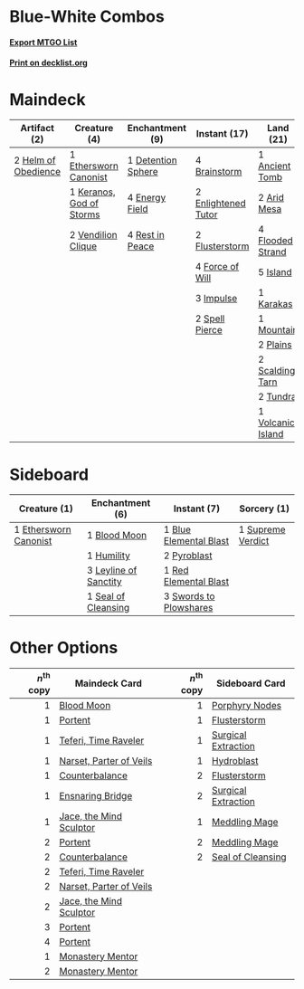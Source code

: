 # Blue-White Combos

#### [Export MTGO List](../collection/Blue-White%20Combos/Blue-White%20Combos.txt)
#### [Print on decklist.org](http://decklist.org/?deckmain=1%09Ancient%20Tomb%0A2%09Arid%20Mesa%0A4%09Brainstorm%0A1%09Detention%20Sphere%0A4%09Energy%20Field%0A2%09Enlightened%20Tutor%0A1%09Ethersworn%20Canonist%0A4%09Flooded%20Strand%0A2%09Flusterstorm%0A4%09Force%20of%20Will%0A2%09Helm%20of%20Obedience%0A3%09Impulse%0A5%09Island%0A1%09Karakas%0A1%09Keranos,%20God%20of%20Storms%0A1%09Mountain%0A2%09Plains%0A4%09Ponder%0A3%09Preordain%0A4%09Rest%20in%20Peace%0A2%09Scalding%20Tarn%0A2%09Spell%20Pierce%0A2%09Tundra%0A2%09Vendilion%20Clique%0A1%09Volcanic%20Island&deckside=1%09Blood%20Moon%0A1%09Blue%20Elemental%20Blast%0A1%09Ethersworn%20Canonist%0A1%09Humility%0A3%09Leyline%20of%20Sanctity%0A2%09Pyroblast%0A1%09Red%20Elemental%20Blast%0A1%09Seal%20of%20Cleansing%0A1%09Supreme%20Verdict%0A3%09Swords%20to%20Plowshares)
# Maindeck

|                                        Artifact (2)                                        |                                           Creature (4)                                            |                                       Enchantment (9)                                       |                                        Instant (17)                                         |                                         Land (21)                                         |                                     Sorcery (7)                                      |
|--------------------------------------------------------------------------------------------|---------------------------------------------------------------------------------------------------|---------------------------------------------------------------------------------------------|---------------------------------------------------------------------------------------------|-------------------------------------------------------------------------------------------|--------------------------------------------------------------------------------------|
|2 [Helm of Obedience](http://gatherer.wizards.com/Pages/Card/Details.aspx?multiverseid=3047)|1 [Ethersworn Canonist](http://gatherer.wizards.com/Pages/Card/Details.aspx?multiverseid=174931)   |1 [Detention Sphere](http://gatherer.wizards.com/Pages/Card/Details.aspx?multiverseid=460139)|4 [Brainstorm](http://gatherer.wizards.com/Pages/Card/Details.aspx?multiverseid=3897)        |1 [Ancient Tomb](http://gatherer.wizards.com/Pages/Card/Details.aspx?multiverseid=409567)  |4 [Ponder](http://gatherer.wizards.com/Pages/Card/Details.aspx?multiverseid=451051)   |
|                                                                                            |1 [Keranos, God of Storms](http://gatherer.wizards.com/Pages/Card/Details.aspx?multiverseid=380442)|4 [Energy Field](http://gatherer.wizards.com/Pages/Card/Details.aspx?multiverseid=10421)     |2 [Enlightened Tutor](http://gatherer.wizards.com/Pages/Card/Details.aspx?multiverseid=15355)|2 [Arid Mesa](http://gatherer.wizards.com/Pages/Card/Details.aspx?multiverseid=405092)     |3 [Preordain](http://gatherer.wizards.com/Pages/Card/Details.aspx?multiverseid=405347)|
|                                                                                            |2 [Vendilion Clique](http://gatherer.wizards.com/Pages/Card/Details.aspx?multiverseid=442065)      |4 [Rest in Peace](http://gatherer.wizards.com/Pages/Card/Details.aspx?multiverseid=442021)   |2 [Flusterstorm](http://gatherer.wizards.com/Pages/Card/Details.aspx?multiverseid=228255)    |4 [Flooded Strand](http://gatherer.wizards.com/Pages/Card/Details.aspx?multiverseid=405098)|                                                                                      |
|                                                                                            |                                                                                                   |                                                                                             |4 [Force of Will](http://gatherer.wizards.com/Pages/Card/Details.aspx?multiverseid=3107)     |5 [Island](http://gatherer.wizards.com/Pages/Card/Details.aspx?multiverseid=439857)        |                                                                                      |
|                                                                                            |                                                                                                   |                                                                                             |3 [Impulse](http://gatherer.wizards.com/Pages/Card/Details.aspx?multiverseid=446087)         |1 [Karakas](http://gatherer.wizards.com/Pages/Card/Details.aspx?multiverseid=413782)       |                                                                                      |
|                                                                                            |                                                                                                   |                                                                                             |2 [Spell Pierce](http://gatherer.wizards.com/Pages/Card/Details.aspx?multiverseid=425876)    |1 [Mountain](http://gatherer.wizards.com/Pages/Card/Details.aspx?multiverseid=439859)      |                                                                                      |
|                                                                                            |                                                                                                   |                                                                                             |                                                                                             |2 [Plains](http://gatherer.wizards.com/Pages/Card/Details.aspx?multiverseid=439856)        |                                                                                      |
|                                                                                            |                                                                                                   |                                                                                             |                                                                                             |2 [Scalding Tarn](http://gatherer.wizards.com/Pages/Card/Details.aspx?multiverseid=405107) |                                                                                      |
|                                                                                            |                                                                                                   |                                                                                             |                                                                                             |2 [Tundra](http://gatherer.wizards.com/Pages/Card/Details.aspx?multiverseid=885)           |                                                                                      |
|                                                                                            |                                                                                                   |                                                                                             |                                                                                             |1 [Volcanic Island](http://gatherer.wizards.com/Pages/Card/Details.aspx?multiverseid=887)  |                                                                                      |


# Sideboard

|                                          Creature (1)                                          |                                        Enchantment (6)                                         |                                         Instant (7)                                          |                                        Sorcery (1)                                         |
|------------------------------------------------------------------------------------------------|------------------------------------------------------------------------------------------------|----------------------------------------------------------------------------------------------|--------------------------------------------------------------------------------------------|
|1 [Ethersworn Canonist](http://gatherer.wizards.com/Pages/Card/Details.aspx?multiverseid=174931)|1 [Blood Moon](http://gatherer.wizards.com/Pages/Card/Details.aspx?multiverseid=45386)          |1 [Blue Elemental Blast](http://gatherer.wizards.com/Pages/Card/Details.aspx?multiverseid=694)|1 [Supreme Verdict](http://gatherer.wizards.com/Pages/Card/Details.aspx?multiverseid=438776)|
|                                                                                                |1 [Humility](http://gatherer.wizards.com/Pages/Card/Details.aspx?multiverseid=4881)             |2 [Pyroblast](http://gatherer.wizards.com/Pages/Card/Details.aspx?multiverseid=4083)          |                                                                                            |
|                                                                                                |3 [Leyline of Sanctity](http://gatherer.wizards.com/Pages/Card/Details.aspx?multiverseid=204993)|1 [Red Elemental Blast](http://gatherer.wizards.com/Pages/Card/Details.aspx?multiverseid=814) |                                                                                            |
|                                                                                                |1 [Seal of Cleansing](http://gatherer.wizards.com/Pages/Card/Details.aspx?multiverseid=405369)  |3 [Swords to Plowshares](http://gatherer.wizards.com/Pages/Card/Details.aspx?multiverseid=869)|                                                                                            |


# Other Options

|*n*<sup>th</sup> copy|                                          Maindeck Card                                           |*n*<sup>th</sup> copy|                                        Sideboard Card                                        |
|--------------------:|--------------------------------------------------------------------------------------------------|--------------------:|----------------------------------------------------------------------------------------------|
|                    1|[Blood Moon](http://gatherer.wizards.com/Pages/Card/Details.aspx?multiverseid=45386)              |                    1|[Porphyry Nodes](http://gatherer.wizards.com/Pages/Card/Details.aspx?multiverseid=124470)     |
|                    1|[Portent](http://gatherer.wizards.com/Pages/Card/Details.aspx?multiverseid=3931)                  |                    1|[Flusterstorm](http://gatherer.wizards.com/Pages/Card/Details.aspx?multiverseid=228255)       |
|                    1|[Teferi, Time Raveler](http://gatherer.wizards.com/Pages/Card/Details.aspx?multiverseid=461148)   |                    1|[Surgical Extraction](http://gatherer.wizards.com/Pages/Card/Details.aspx?multiverseid=397706)|
|                    1|[Narset, Parter of Veils](http://gatherer.wizards.com/Pages/Card/Details.aspx?multiverseid=460988)|                    1|[Hydroblast](http://gatherer.wizards.com/Pages/Card/Details.aspx?multiverseid=3915)           |
|                    1|[Counterbalance](http://gatherer.wizards.com/Pages/Card/Details.aspx?multiverseid=121159)         |                    2|[Flusterstorm](http://gatherer.wizards.com/Pages/Card/Details.aspx?multiverseid=228255)       |
|                    1|[Ensnaring Bridge](http://gatherer.wizards.com/Pages/Card/Details.aspx?multiverseid=15866)        |                    2|[Surgical Extraction](http://gatherer.wizards.com/Pages/Card/Details.aspx?multiverseid=397706)|
|                    1|[Jace, the Mind Sculptor](http://gatherer.wizards.com/Pages/Card/Details.aspx?multiverseid=442051)|                    1|[Meddling Mage](http://gatherer.wizards.com/Pages/Card/Details.aspx?multiverseid=179547)      |
|                    2|[Portent](http://gatherer.wizards.com/Pages/Card/Details.aspx?multiverseid=3931)                  |                    2|[Meddling Mage](http://gatherer.wizards.com/Pages/Card/Details.aspx?multiverseid=179547)      |
|                    2|[Counterbalance](http://gatherer.wizards.com/Pages/Card/Details.aspx?multiverseid=121159)         |                    2|[Seal of Cleansing](http://gatherer.wizards.com/Pages/Card/Details.aspx?multiverseid=405369)  |
|                    2|[Teferi, Time Raveler](http://gatherer.wizards.com/Pages/Card/Details.aspx?multiverseid=461148)   |                     |                                                                                              |
|                    2|[Narset, Parter of Veils](http://gatherer.wizards.com/Pages/Card/Details.aspx?multiverseid=460988)|                     |                                                                                              |
|                    2|[Jace, the Mind Sculptor](http://gatherer.wizards.com/Pages/Card/Details.aspx?multiverseid=442051)|                     |                                                                                              |
|                    3|[Portent](http://gatherer.wizards.com/Pages/Card/Details.aspx?multiverseid=3931)                  |                     |                                                                                              |
|                    4|[Portent](http://gatherer.wizards.com/Pages/Card/Details.aspx?multiverseid=3931)                  |                     |                                                                                              |
|                    1|[Monastery Mentor](http://gatherer.wizards.com/Pages/Card/Details.aspx?multiverseid=391883)       |                     |                                                                                              |
|                    2|[Monastery Mentor](http://gatherer.wizards.com/Pages/Card/Details.aspx?multiverseid=391883)       |                     |                                                                                              |

